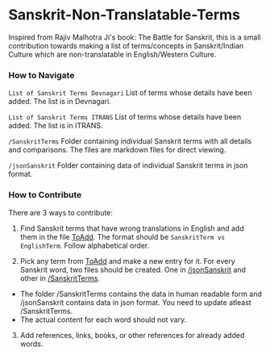 # Sanskrit-Non-Translatable-Terms
Inspired from Rajiv Malhotra Ji's book: The Battle for Sanskrit, this is a small contribution towards making a list of terms/concepts in Sanskrit/Indian Culture which are non-translatable in English/Western Culture.

### How to Navigate
`List of Sanskrit Terms Devnagari`
  List of terms whose details have been added. The list is in Devnagari.

`List of Sanskrit Terms ITRANS`
  List of terms whose details have been added. The list is in ITRANS.

`/SanskritTerms`
  Folder containing individual Sanskrit terms with all details and comparisons. The files are markdown files for direct viewing.
 
`/jsonSanskrit`
  Folder containing data of individual Sanskrit terms in json format.

### How to Contribute
There are 3 ways to contribute:
1) Find Sanskrit terms that have wrong translations in English and add them in the file [ToAdd](https://github.com/shailbala/Sanskrit-Non-Translatable-Terms/blob/master/ToAdd).
The format should be `SanskritTerm vs EnglishTerm`. Follow alphabetical order.

2) Pick any term from [ToAdd](https://github.com/shailbala/Sanskrit-Non-Translatable-Terms/blob/master/ToAdd) and make a new entry for it. For every Sanskrit word, two files should be created. One in [/jsonSanskrit](https://github.com/shailbala/Sanskrit-Non-Translatable-Terms/tree/master/jsonSanskrit) and other in [/SanskritTerms](https://github.com/shailbala/Sanskrit-Non-Translatable-Terms/tree/master/SanskritTerms).

* The folder /SanskritTerms contains the data in human readable form and /jsonSanskrit contains data in json format. You need to update atleast /SanskritTerms.
* The actual content for each word should not vary.

3) Add references, links, books, or other references for already added words.
